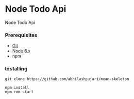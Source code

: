 # Node Todo Api

Node Todo Api

### Prerequisites

* [Git](https://git-scm.com/downloads)
* [Node 6.x](https://nodejs.org/en/download/)
* npm

### Installing
```
git clone https://github.com/abhilashpujari/mean-skeleton

```

```
npm install  
npm run start 

```